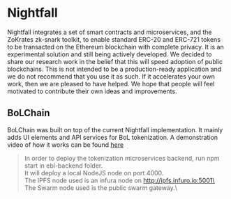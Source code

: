 # Nightfall

Nightfall integrates a set of smart contracts and microservices, and the ZoKrates zk-snark toolkit,
to enable standard ERC-20 and ERC-721 tokens to be transacted on the Ethereum blockchain with
complete privacy. It is an experimental solution and still being actively developed. We decided to
share our research work in the belief that this will speed adoption of public blockchains. This is
not intended to be a production-ready application and we do not recommend that you use it as such.
If it accelerates your own work, then we are pleased to have helped. We hope that people will feel
motivated to contribute their own ideas and improvements.


## BoLChain

BoLChain was built on top of the current Nightfall implementation. It mainly adds UI elements and API services for BoL tokenization. A demonstration video of how it works can be found [here](https://drive.google.com/drive/folders/1bnJ4d_BPl5NFT-gXKkxC20NAqaZdq359)
>In order to deploy the tokenization microservices backend, run npm start in ebl-backend folder.\
>It will deploy a local NodeJS node on port 4000.\
>The IPFS node used is an infura node on http://ipfs.infuro.io:5001\
>The Swarm node used is the public swarm gateway.\
